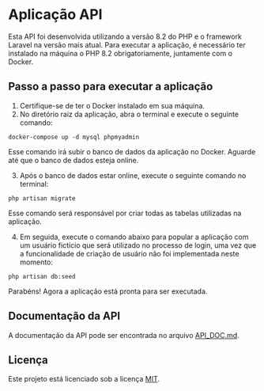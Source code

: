 <!DOCTYPE html>
<html>
<head>
  <meta charset="UTF-8">
  <title>Aplicação API</title>
</head>
<body>
  <h1>Aplicação API</h1>
  <p>Esta API foi desenvolvida utilizando a versão 8.2 do PHP e o framework Laravel na versão mais atual. Para executar a aplicação, é necessário ter instalado na máquina o PHP 8.2 obrigatoriamente, juntamente com o Docker.</p>
  <h2>Passo a passo para executar a aplicação</h2>
  <ol>
    <li>Certifique-se de ter o Docker instalado em sua máquina.</li>
    <li>No diretório raiz da aplicação, abra o terminal e execute o seguinte comando:</li>
  </ol>
  <pre><code>docker-compose up -d mysql phpmyadmin</code></pre>
  <p>Esse comando irá subir o banco de dados da aplicação no Docker. Aguarde até que o banco de dados esteja online.</p>
  <ol start="3">
    <li>Após o banco de dados estar online, execute o seguinte comando no terminal:</li>
  </ol>
  <pre><code>php artisan migrate</code></pre>
  <p>Esse comando será responsável por criar todas as tabelas utilizadas na aplicação.</p>
  <ol start="4">
    <li>Em seguida, execute o comando abaixo para popular a aplicação com um usuário fictício que será utilizado no processo de login, uma vez que a funcionalidade de criação de usuário não foi implementada neste momento:</li>
  </ol>
  <pre><code>php artisan db:seed</code></pre>
  <p>Parabéns! Agora a aplicação está pronta para ser executada.</p>
  <h2>Documentação da API</h2>
  <p>A documentação da API pode ser encontrada no arquivo <a href="link_para_arquivo_de_documentacao.md">API_DOC.md</a>.</p>
  <h2>Licença</h2>
  <p>Este projeto está licenciado sob a licença <a href="link_para_licenca">MIT</a>.</p>
</body>
</html>